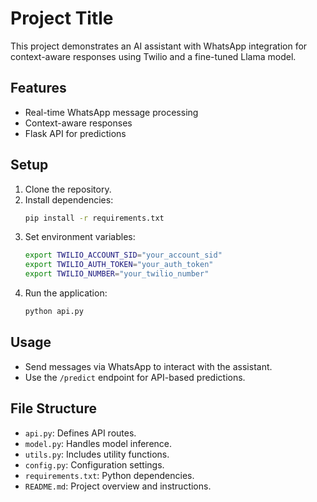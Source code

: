 # Project Title
This project demonstrates an AI assistant with WhatsApp integration for context-aware responses using Twilio and a fine-tuned Llama model.

## Features
- Real-time WhatsApp message processing
- Context-aware responses
- Flask API for predictions

## Setup
1. Clone the repository.
2. Install dependencies:
   ```bash
   pip install -r requirements.txt
   ```
3. Set environment variables:
   ```bash
   export TWILIO_ACCOUNT_SID="your_account_sid"
   export TWILIO_AUTH_TOKEN="your_auth_token"
   export TWILIO_NUMBER="your_twilio_number"
   ```
4. Run the application:
   ```bash
   python api.py
   ```

## Usage
- Send messages via WhatsApp to interact with the assistant.
- Use the `/predict` endpoint for API-based predictions.

## File Structure
- `api.py`: Defines API routes.
- `model.py`: Handles model inference.
- `utils.py`: Includes utility functions.
- `config.py`: Configuration settings.
- `requirements.txt`: Python dependencies.
- `README.md`: Project overview and instructions.
